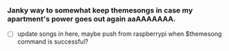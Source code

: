 ### Janky way to somewhat keep themesongs in case my apartment's power goes out again aaAAAAAAA.

- [ ] update songs in here, maybe push from raspberrypi when $themesong command is successful?
